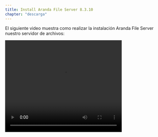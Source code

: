 ```yaml
---
title: Install Aranda File Server 8.3.10
chapter: "descarga"
---
```


El siguiente video muestra como realizar la instalación Aranda File Server nuestro servidor de archivos:

<video width="380" height="300" controls> <source src="https://arandasoftware.sharepoint.com/sites/Documentacion-RepositorioPortalDoc/Documentos%20compartidos/Repositorio%20Portal%20Doc/ASDK%20v8/1.2%20ASDKv8/1.2.1.3%20Descarga%20Fuentes%20e%20Instalacion/1.2.1.3.4%20Install%20ArandaFileServer.mp4?App=OneDriveWebVideo" type="video/mp4"> Your browser does not support the video tag. </video>
